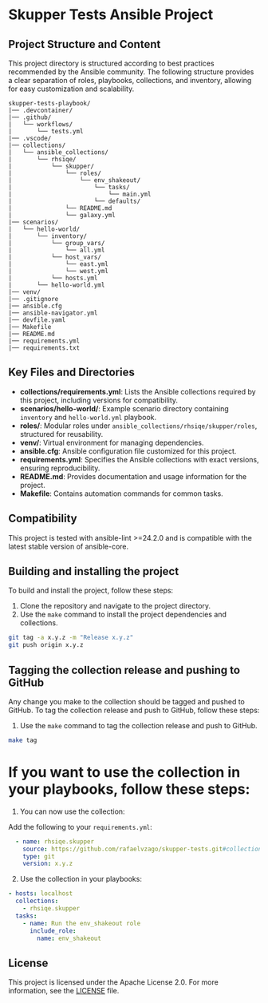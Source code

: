 # Skupper Tests Ansible Project

## Project Structure and Content

This project directory is structured according to best practices recommended by the Ansible community. The following structure provides a clear separation of roles, playbooks, collections, and inventory, allowing for easy customization and scalability.

```plaintext
skupper-tests-playbook/
|── .devcontainer/
|── .github/
|   └── workflows/
|       └── tests.yml
|── .vscode/
|── collections/
|   └── ansible_collections/
|       └── rhsiqe/
|           └── skupper/
|               └── roles/
|                   └── env_shakeout/
|                       └── tasks/
|                           └── main.yml
|                       └── defaults/
|               └── README.md
|               └── galaxy.yml
|── scenarios/
|   └── hello-world/
|       └── inventory/
|           └── group_vars/
|               └── all.yml
|           └── host_vars/
|               └── east.yml
|               └── west.yml
|           └── hosts.yml
|       └── hello-world.yml
|── venv/
|── .gitignore
|── ansible.cfg
|── ansible-navigator.yml
|── devfile.yaml
|── Makefile
|── README.md
|── requirements.yml
|── requirements.txt
```

## Key Files and Directories

- **collections/requirements.yml**: Lists the Ansible collections required by this project, including versions for compatibility.
- **scenarios/hello-world/**: Example scenario directory containing `inventory` and `hello-world.yml` playbook.
- **roles/**: Modular roles under `ansible_collections/rhsiqe/skupper/roles`, structured for reusability.
- **venv/**: Virtual environment for managing dependencies.
- **ansible.cfg**: Ansible configuration file customized for this project.
- **requirements.yml**: Specifies the Ansible collections with exact versions, ensuring reproducibility.
- **README.md**: Provides documentation and usage information for the project.
- **Makefile**: Contains automation commands for common tasks.

## Compatibility

This project is tested with ansible-lint >=24.2.0 and is compatible with the latest stable version of ansible-core. 

## Building and installing the project

To build and install the project, follow these steps:

1. Clone the repository and navigate to the project directory.
2. Use the `make` command to install the project dependencies and collections.

```bash
git tag -a x.y.z -m "Release x.y.z"
git push origin x.y.z
```

## Tagging the collection release and pushing to GitHub

Any change you make to the collection should be tagged and pushed to GitHub. To tag the collection release and push to GitHub, follow these steps:

1. Use the `make` command to tag the collection release and push to GitHub.

```bash
make tag
```


# If you want to use the collection in your playbooks, follow these steps:

1. You can now use the collection:

Add the following to your `requirements.yml`:

```yaml
  - name: rhsiqe.skupper
    source: https://github.com/rafaelvzago/skupper-tests.git#collections/ansible_collections/rhsiqe/skupper
    type: git
    version: x.y.z
```

2. Use the collection in your playbooks:

```yaml
- hosts: localhost
  collections:
    - rhsiqe.skupper
  tasks:
    - name: Run the env_shakeout role
      include_role:
        name: env_shakeout
```

## License

This project is licensed under the Apache License 2.0. For more information, see the [LICENSE](LICENSE) file.
